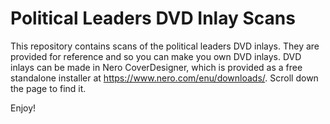 # Political Leaders DVD Inlay Scans

This repository contains scans of the political leaders DVD inlays. They are provided for reference and so you can make you own DVD inlays. DVD inlays can be made in Nero CoverDesigner, which is provided as a free standalone installer at https://www.nero.com/enu/downloads/. Scroll down the page to find it.

Enjoy!
